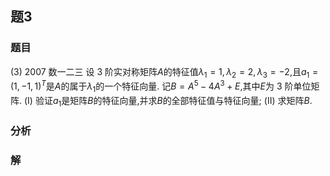 ## 题3
### 题目
(3) 2007 数一二三 
设 3 阶实对称矩阵$A$的特征值$\lambda_1 = 1, \lambda_2 = 2, \lambda_3 = -2$,且$a_1 = (1, -1, 1)^T$是$A$的属于$\lambda_1$的一个特征向量. 记$B = A^5 - 4A^3 + E$,其中$E$为 3 阶单位矩阵.
(I) 验证$a_1$是矩阵$B$的特征向量,并求$B$的全部特征值与特征向量;
(II) 求矩阵$B$.
### 分析

### 解